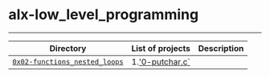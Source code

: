 # alx-low_level_programming
---------------------------
| Directory | List of projects | Description |
| -------- | ------------------- | ----------- |
| [`0x02-functions_nested_loops`](https://github.com/Fwaitiruka7/alx-low_level_programming/edit/master/0x02-functions_nested_loops/README.md) | 1.['0-putchar.c`](https://github.com/Fwaitiruka7/alx-low_level_programming/tree/master/0x01-variables_if_else_while) | 
